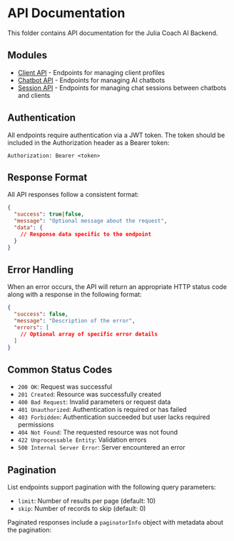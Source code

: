 # API Documentation

This folder contains API documentation for the Julia Coach AI Backend.

## Modules

- [Client API](client-api.md) - Endpoints for managing client profiles
- [Chatbot API](chatbot-api.md) - Endpoints for managing AI chatbots
- [Session API](session-api.md) - Endpoints for managing chat sessions between chatbots and clients

## Authentication

All endpoints require authentication via a JWT token. The token should be included in the Authorization header as a Bearer token:

```
Authorization: Bearer <token>
```

## Response Format

All API responses follow a consistent format:

```json
{
  "success": true|false,
  "message": "Optional message about the request",
  "data": {
    // Response data specific to the endpoint
  }
}
```

## Error Handling

When an error occurs, the API will return an appropriate HTTP status code along with a response in the following format:

```json
{
  "success": false,
  "message": "Description of the error",
  "errors": [
    // Optional array of specific error details
  ]
}
```

## Common Status Codes

- `200 OK`: Request was successful
- `201 Created`: Resource was successfully created
- `400 Bad Request`: Invalid parameters or request data
- `401 Unauthorized`: Authentication is required or has failed
- `403 Forbidden`: Authentication succeeded but user lacks required permissions
- `404 Not Found`: The requested resource was not found
- `422 Unprocessable Entity`: Validation errors
- `500 Internal Server Error`: Server encountered an error

## Pagination

List endpoints support pagination with the following query parameters:
- `limit`: Number of results per page (default: 10)
- `skip`: Number of records to skip (default: 0)

Paginated responses include a `paginatorInfo` object with metadata about the pagination: